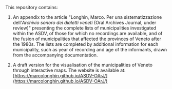 This repository contains:

1. An appendix to the article "Longhin, Marco. Per una sistematizzazione dell'*Archivio sonoro dei dialetti veneti* (Oral Archives Journal, under review)" presenting the complete lists of municipalities investigated within the ASDV, of those for which no recordings are available, and of the fusion of municipalities that affected the provinces of Veneto after the 1980s. The lists are completed by additional information for each municipality, such as year of recording and age of the informants, drawn from the accompanying documentation.

2. A draft version for the visualisation of the municipalities of Veneto through interactive maps. The website is available at: [https://marcolonghin.github.io/ASDV-OArJ/](https://marcolonghin.github.io/ASDV-OArJ/)

